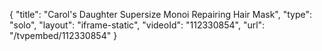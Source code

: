 {
    "title": "Carol's Daughter Supersize Monoi Repairing Hair Mask",
    "type": "solo",
    "layout": "iframe-static",
    "videoId": "112330854",
    "url": "\/tvpembed\/112330854"
}